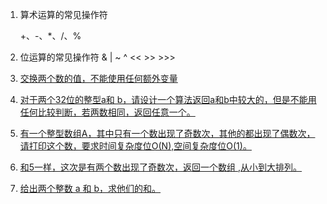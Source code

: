 1. 算术运算的常见操作符 

   +、-、*、/、%

2. 位运算的常见操作符
   & | ~  ^ << >> >>>

3. [交换两个数的值，不能使用任何额外变量 ](https://github.com/raojianxiong/Notes/blob/master/basic/algorithms/day07/DemoOne.java)

4. [对于两个32位的整型a和 b，请设计一个算法返回a和b中较大的，但是不能用任何比较判断，若两数相同，返回任意一个。](https://github.com/raojianxiong/Notes/blob/master/basic/algorithms/day07/DemoOne.java)

5. [有一个整型数组A，其中只有一个数出现了奇数次，其他的都出现了偶数次，请打印这个数，要求时间复杂度位O(N),空间复杂度位O(1)。](https://github.com/raojianxiong/Notes/blob/master/basic/algorithms/day07/DemoOne.java)

6. [和5一样，这次是有两个数出现了奇数次，返回一个数组 ,从小到大排列。](https://github.com/raojianxiong/Notes/blob/master/basic/algorithms/day07/DemoOne.java)

7. [给出两个整数 a 和 b，求他们的和。](https://github.com/raojianxiong/Notes/blob/master/basic/algorithms/day07/DemoOne.java) 